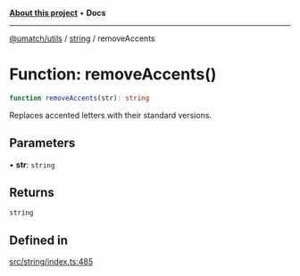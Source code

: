 [**About this project**](../../README.md) • **Docs**

***

[@umatch/utils](../../api.md) / [string](../README.md) / removeAccents

# Function: removeAccents()

```ts
function removeAccents(str): string
```

Replaces accented letters with their standard versions.

## Parameters

• **str**: `string`

## Returns

`string`

## Defined in

[src/string/index.ts:485](https://github.com/umatch-oficial/utils/blob/main/src/string/index.ts#L485)
